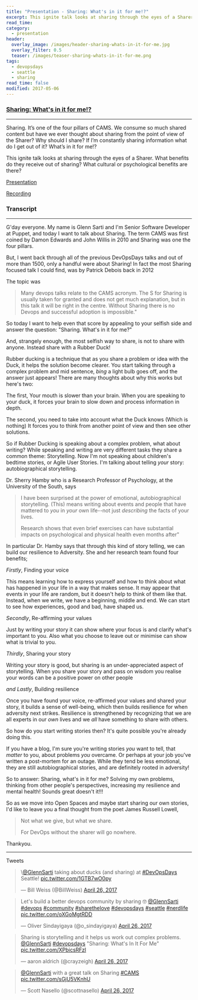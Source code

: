 ```yaml
---
title: "Presentation - Sharing: What's in it for me!?"
excerpt: This ignite talk looks at sharing through the eyes of a Sharer. What benefits do they receive out of sharing? What cultural or psychological benefits are there?
read_time:
category:
  - presentation
header:
  overlay_image: /images/header-sharing-whats-in-it-for-me.jpg
  overlay_filter: 0.5
  teaser: /images/teaser-sharing-whats-in-it-for-me.png
tags:
  - devopsdays
  - seattle
  - sharing
read_time: false
modified: 2017-05-06
---
```


### [Sharing: What's in it for me!?](https://www.devopsdays.org/events/2017-seattle/program/glenn-sarti/)

---

Sharing. It’s one of the four pillars of CAMS. We consume so much shared content but have we ever thought about sharing from the point of view of the Sharer? Why should I share? If I’m constantly sharing information what do I get out of it? What’s in it for me!?

This ignite talk looks at sharing through the eyes of a Sharer. What benefits do they receive out of sharing? What cultural or psychological benefits are there?

[Presentation](https://speakerdeck.com/glennsarti/sharing-whats-in-it-for-me)

[Recording](https://confreaks.tv/videos/devopsdaysseattle2017-sharing-what-s-in-it-for-me)

### Transcript

---
G'day everyone.  My name is Glenn Sarti and I'm Senior Software Developer at Puppet, and today I want to talk about Sharing. The term CAMS was first coined by Damon Edwards and John Willis in 2010 and Sharing was one the four pillars.

But, I went back through all of the previous DevOpsDays talks and out of more than 1500, only a handful were about Sharing! In fact the most Sharing focused talk I could find, was by Patrick Debois back in 2012

The topic was

> Many devops talks relate to the CAMS acronym. The S for Sharing is usually taken for granted and does not get much explanation, but in this talk it will be right in the centre.  Without Sharing there is no Devops and successful adoption is impossible."

So today I want to help even that score by appealing to your selfish side and answer the question: "Sharing. What's in it for me?"

And, strangely enough, the most selfish way to share, is not to share with anyone.  Instead share with a Rubber Duck!

Rubber ducking is a technique that as you share a problem or idea with the Duck, it helps the solution become clearer.  You start talking through a complex problem and mid sentence, *bing* a light bulb goes off, and the answer just appears! There are many thoughts about why this works but here's two:

The first, Your mouth is slower than your brain.  When you are speaking to your duck, it forces your brain to slow down and process information in depth.

The second, you need to take into account what the Duck knows (Which is nothing)
It forces you to think from another point of view and then see other solutions.

So if Rubber Ducking is speaking about a complex problem, what about writing? While speaking and writing are very different tasks they share a common theme: Storytelling.  Now I'm not speaking about children's bedtime stories, or Agile User Stories.  I'm talking about telling _your_ story: autobiographical storytelling.

Dr. Sherry Hamby who is a Research Professor of Psychology, at the University of the South, says

> I have been surprised at the power of emotional, autobiographical storytelling.  (This) means writing about events and people that have mattered to _you_ in _your_ own life--not just _describing_ the facts of your lives.
>
>Research shows that even brief exercises can have substantial impacts on psychological and physical health even months after"

In particular Dr. Hamby says that through this kind of story telling, we can build our resilience to Adversity.  She and her research team found four benefits;

_Firstly_, Finding your voice

This means learning how to express yourself and how to think about what has happened in your life in a way that makes sense.  It may appear that events in your life are random, but it doesn't help to think of them like that.  Instead, when we write, we have a beginning, middle and end.  We can start to see how experiences, good and bad, have shaped us.

_Secondly_, Re-affirming your values

Just by writing your story it can show where your focus is and clarify what's important to you.  Also what you choose to leave out or minimise can show what is trivial to you.

_Thirdly_, Sharing your story

Writing your story is good, but sharing is an under-appreciated aspect of storytelling.  When you share your story and pass on wisdom you realise your words can be a positive power on other people

_and Lastly_, Building resilience

Once you have found your voice, re-affirmed your values and shared your story, it builds a sense of well-being, which then builds resilience for when adversity next strikes.  Resilience is strengthened by recognizing that we are all experts in our _own_ lives and we _all_ have something to share with others.

So how do you start writing stories then?  It's quite possible you're already doing this.

If you have a blog, I'm sure you're writing stories _you_ want to tell, that _matter_ to you, about problems _you_ overcame.  Or perhaps at your job you've written a post-mortem for an outage.  While they tend be less emotional, they are still autobiographical stories, and are definitely rooted in adversity!

So to answer: Sharing, what's in it for me? Solving my own problems, thinking from other people's perspectives, increasing my resilience and mental health!  Sounds great doesn't it!!!

So as we move into Open Spaces and maybe start sharing our own stories, I'd like to leave you a final thought from the poet James Russell Lowell,

> Not what we give, but what we share.
>
> For DevOps without the sharer will go nowhere.

Thankyou.

---

Tweets

<blockquote class="twitter-tweet" data-lang="en"><p lang="en" dir="ltr">\<a href="https://twitter.com/GlennSarti">@GlennSarti</a> taking about ducks (and sharing) at <a href="https://twitter.com/hashtag/DevOpsDays?src=hash">#DevOpsDays</a> Seattle! <a href="https://t.co/1GTB7wO0py">pic.twitter.com/1GTB7wO0py</a></p>&mdash; Bill Weiss (@BillWeiss) <a href="https://twitter.com/BillWeiss/status/857334193201852417">April 26, 2017</a></blockquote>
<script async src="//platform.twitter.com/widgets.js" charset="utf-8"></script>

<blockquote class="twitter-tweet" data-lang="en"><p lang="en" dir="ltr">Let&#39;s build a better devops community by sharing 🤓 <a href="https://twitter.com/GlennSarti">@GlennSarti</a>  <a href="https://twitter.com/hashtag/devops?src=hash">#devops</a> <a href="https://twitter.com/hashtag/community?src=hash">#community</a> <a href="https://twitter.com/hashtag/sharethelove?src=hash">#sharethelove</a> <a href="https://twitter.com/hashtag/devopsdays?src=hash">#devopsdays</a> <a href="https://twitter.com/hashtag/seattle?src=hash">#seattle</a>  <a href="https://twitter.com/hashtag/nerdlife?src=hash">#nerdlife</a> <a href="https://t.co/oXGoMgtRDD">pic.twitter.com/oXGoMgtRDD</a></p>&mdash; Oliver Sindayigaya (@o_sindayigaya) <a href="https://twitter.com/o_sindayigaya/status/857336206719279104">April 26, 2017</a></blockquote>
<script async src="//platform.twitter.com/widgets.js" charset="utf-8"></script>

<blockquote class="twitter-tweet" data-lang="en"><p lang="en" dir="ltr">Sharing is storytelling and it helps us work out complex problems. <a href="https://twitter.com/GlennSarti">@GlennSarti</a> <a href="https://twitter.com/hashtag/devopsdays?src=hash">#devopsdays</a> &quot;Sharing: What&#39;s In It For Me&quot; <a href="https://t.co/XPbicsRFzI">pic.twitter.com/XPbicsRFzI</a></p>&mdash; aaron aldrich (@crayzeigh) <a href="https://twitter.com/crayzeigh/status/857334663068565509">April 26, 2017</a></blockquote>
<script async src="//platform.twitter.com/widgets.js" charset="utf-8"></script>

<blockquote class="twitter-tweet" data-lang="en"><p lang="en" dir="ltr"><a href="https://twitter.com/GlennSarti">@GlennSarti</a> with a great talk on Sharing <a href="https://twitter.com/hashtag/CAMS?src=hash">#CAMS</a> <a href="https://t.co/sGjU5VKnhU">pic.twitter.com/sGjU5VKnhU</a></p>&mdash; Scott Nasello (@scottnasello) <a href="https://twitter.com/scottnasello/status/857339717037113344">April 26, 2017</a></blockquote>
<script async src="//platform.twitter.com/widgets.js" charset="utf-8"></script>
